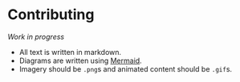 # Contributing

*Work in progress*

- All text is written in markdown.
- Diagrams are written using [Mermaid](https://mermaid.js.org/intro/).
- Imagery should be `.png`s and animated content should be `.gif`s.
